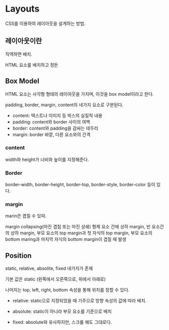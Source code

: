 # Layouts

CSS를 이용하여 레이아웃을 설계하는 방법.

## 레이아웃이란

직역하면 배치.

HTML 요소를 배치하고 정돈

## Box Model

HTML 요소는 사각형 형태의 레이아웃을 가지며, 이것을 box model이라고 한다.

padding, border, margin, content의 네가지 요소로 구분된다.
* content: 텍스트나 이미지 등 박스의 실질적 내용
* padding: content와 border 사이의 여백
* border: content와 padding을 감싸는 테두리
* margin: border 바깥, 다른 요소와의 간격

### content
width와 height가 너비와 높이를 지정해준다.

### Border
border-width, border-height, border-top, border-style, border-color 등이 있다.

### margin
marin은 겹칠 수 있따.

margin collapsing(마진 겹침 또는 마진 상쇄)
형제 요소 간에 상하 margin, 빈 요소간의 상하 margin, 부모 요소의 top margin과 첫 자식의 top margin, 부모 요소의 bottom maring과 마지막 자식의 bottom margin이 겹칠 때 발생

## Position

static, relative, absolite, fixed 네가지가 존재

기본 값은 static (왼쪽에서 오른쪽으로, 위에서 아래로)

나머지는 top, left, right, bottom 속성을 통해 위치를 정할 수 있다.

* relative: static으로 지정되었을 때 기주으로 방향 속성의 값에 따라 배치.

* absolute: static이 아니라 부모 요소를 기준으로 배치 
* fixed: absolute와 유사하지만, 스크롤 해도 그대로다.